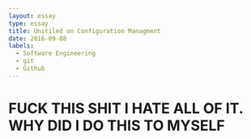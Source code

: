 ```yaml
---
layout: essay
type: essay
title: Unitiled on Configuration Managment
date: 2016-09-08
labels:
  - Software Engineering
  - git
  - Github
---
```


# FUCK THIS SHIT I HATE ALL OF IT. WHY DID I DO THIS TO MYSELF
